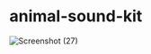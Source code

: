# animal-sound-kit

![Screenshot (27)](https://user-images.githubusercontent.com/81086110/158139830-ee57c122-63f8-459b-8be9-393bb6679123.png)
